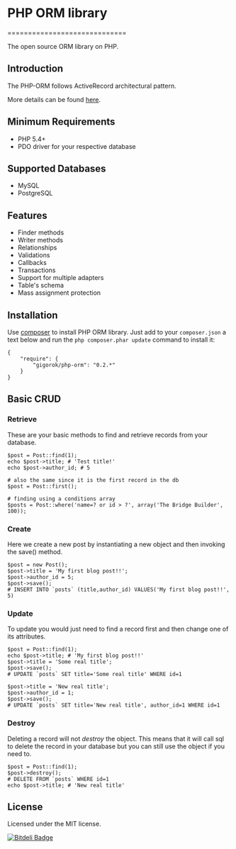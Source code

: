 # PHP ORM library
=============================

The open source ORM library on PHP.

## Introduction ##

The PHP-ORM follows ActiveRecord architectural pattern.

More details can be found [here](http://en.wikipedia.org/wiki/Active_record_pattern).

## Minimum Requirements

- PHP 5.4+
- PDO driver for your respective database

## Supported Databases

- MySQL
- PostgreSQL

## Features

- Finder methods
- Writer methods
- Relationships
- Validations
- Callbacks
- Transactions
- Support for multiple adapters
- Table's schema
- Mass assignment protection

## Installation

Use [composer](http://getcomposer.org) to install PHP ORM library.
Just add to your `composer.json` a text below and run the `php composer.phar update` command to install it:

    {
        "require": {
            "gigorok/php-orm": "0.2.*"
        }
    }

## Basic CRUD

### Retrieve ###
These are your basic methods to find and retrieve records from your database.

    $post = Post::find(1);
    echo $post->title; # 'Test title!'
    echo $post->author_id; # 5

    # also the same since it is the first record in the db
    $post = Post::first();

    # finding using a conditions array
    $posts = Post::where('name=? or id > ?', array('The Bridge Builder', 100));

### Create ###
Here we create a new post by instantiating a new object and then invoking the save() method.

    $post = new Post();
    $post->title = 'My first blog post!!';
    $post->author_id = 5;
    $post->save();
    # INSERT INTO `posts` (title,author_id) VALUES('My first blog post!!', 5)

### Update ###
To update you would just need to find a record first and then change one of its attributes.

    $post = Post::find(1);
    echo $post->title; # 'My first blog post!!'
    $post->title = 'Some real title';
    $post->save();
    # UPDATE `posts` SET title='Some real title' WHERE id=1

    $post->title = 'New real title';
    $post->author_id = 1;
    $post->save();
    # UPDATE `posts` SET title='New real title', author_id=1 WHERE id=1

### Destroy ###
Deleting a record will not *destroy* the object. This means that it will call sql to delete
the record in your database but you can still use the object if you need to.

    $post = Post::find(1);
    $post->destroy();
    # DELETE FROM `posts` WHERE id=1
    echo $post->title; # 'New real title'

## License

Licensed under the MIT license.

[![Bitdeli Badge](https://d2weczhvl823v0.cloudfront.net/gigorok/php-orm/trend.png)](https://bitdeli.com/free "Bitdeli Badge")

